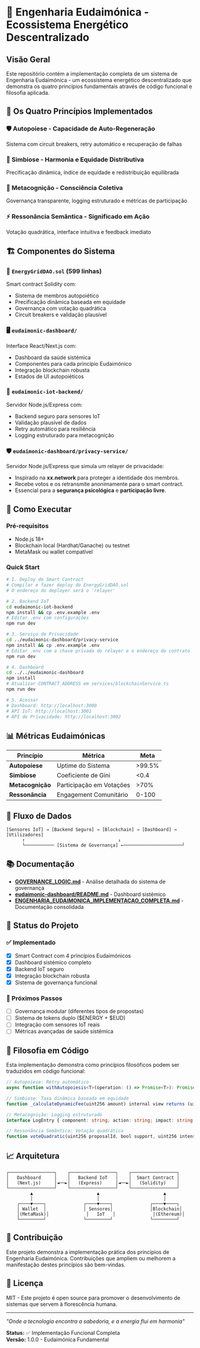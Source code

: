 # 🌟 Engenharia Eudaimónica - Ecossistema Energético Descentralizado

## Visão Geral

Este repositório contém a implementação completa de um sistema de Engenharia Eudaimónica - um ecossistema energético descentralizado que demonstra os quatro princípios fundamentais através de código funcional e filosofia aplicada.

## 🧬 Os Quatro Princípios Implementados

### 🛡️ Autopoiese - Capacidade de Auto-Regeneração
Sistema com circuit breakers, retry automático e recuperação de falhas

### 🤝 Simbiose - Harmonia e Equidade Distributiva  
Precificação dinâmica, índice de equidade e redistribuição equilibrada

### 🧠 Metacognição - Consciência Coletiva
Governança transparente, logging estruturado e métricas de participação

### ⚡ Ressonância Semântica - Significado em Ação
Votação quadrática, interface intuitiva e feedback imediato

## 🏗️ Componentes do Sistema

### 📄 `EnergyGridDAO.sol` (599 linhas)
Smart contract Solidity com:
- Sistema de membros autopoiético
- Precificação dinâmica baseada em equidade
- Governança com votação quadrática
- Circuit breakers e validação plausível

### 🖥️ `eudaimonic-dashboard/`
Interface React/Next.js com:
- Dashboard da saúde sistémica
- Componentes para cada princípio Eudaimónico
- Integração blockchain robusta
- Estados de UI autopoiéticos

### 🔌 `eudaimonic-iot-backend/`
Servidor Node.js/Express com:
- Backend seguro para sensores IoT
- Validação plausível de dados
- Retry automático para resiliência
- Logging estruturado para metacognição

### 🛡️ `eudaimonic-dashboard/privacy-service/`
Servidor Node.js/Express que simula um relayer de privacidade:
- Inspirado na **xx.network** para proteger a identidade dos membros.
- Recebe votos e os retransmite anonimamente para o smart contract.
- Essencial para a **segurança psicológica** e **participação livre**.

## 🚀 Como Executar

### Pré-requisitos
- Node.js 18+
- Blockchain local (Hardhat/Ganache) ou testnet
- MetaMask ou wallet compatível

### Quick Start
```bash
# 1. Deploy do Smart Contract
# Compilar e fazer deploy do EnergyGridDAO.sol
# O endereço do deployer será o 'relayer'

# 2. Backend IoT
cd eudaimonic-iot-backend
npm install && cp .env.example .env
# Editar .env com configurações
npm run dev

# 3. Serviço de Privacidade
cd ../eudaimonic-dashboard/privacy-service
npm install && cp .env.example .env
# Editar .env com a chave privada do relayer e o endereço do contrato
npm run dev

# 4. Dashboard
cd ../../eudaimonic-dashboard
npm install
# Atualizar CONTRACT_ADDRESS em services/blockchainService.ts
npm run dev

# 5. Acessar
# Dashboard: http://localhost:3000
# API IoT: http://localhost:3001
# API de Privacidade: http://localhost:3002
```

## 📊 Métricas Eudaimónicas

| Princípio | Métrica | Meta |
|-----------|---------|------|
| **Autopoiese** | Uptime do Sistema | >99.5% |
| **Simbiose** | Coeficiente de Gini | <0.4 |
| **Metacognição** | Participação em Votações | >70% |
| **Ressonância** | Engagement Comunitário | 0-100 |

## 🔄 Fluxo de Dados

```
[Sensores IoT] → [Backend Seguro] → [Blockchain] → [Dashboard] → [Utilizadores]
      ↑                                   ↓
      └─────────── [Sistema de Governança] ←──────────────────────┘
```

## 📚 Documentação

- **[GOVERNANCE_LOGIC.md](GOVERNANCE_LOGIC.md)** - Análise detalhada do sistema de governança
- **[eudaimonic-dashboard/README.md](eudaimonic-dashboard/README.md)** - Dashboard sistémico
- **[ENGENHARIA_EUDAIMONICA_IMPLEMENTACAO_COMPLETA.md](ENGENHARIA_EUDAIMONICA_IMPLEMENTACAO_COMPLETA.md)** - Documentação consolidada

## 🎯 Status do Projeto

### ✅ Implementado
- [x] Smart Contract com 4 princípios Eudaimónicos
- [x] Dashboard sistémico completo
- [x] Backend IoT seguro
- [x] Integração blockchain robusta
- [x] Sistema de governança funcional

### 🔄 Próximos Passos
- [ ] Governança modular (diferentes tipos de propostas)
- [ ] Sistema de tokens duplo ($ENERGY + $EUD)
- [ ] Integração com sensores IoT reais
- [ ] Métricas avançadas de saúde sistémica

## 🧪 Filosofia em Código

Esta implementação demonstra como princípios filosóficos podem ser traduzidos em código funcional:

```typescript
// Autopoiese: Retry automático
async function withAutopoiesis<T>(operation: () => Promise<T>): Promise<T>

// Simbiose: Taxa dinâmica baseada em equidade
function _calculateDynamicFee(uint256 amount) internal view returns (uint256)

// Metacognição: Logging estruturado
interface LogEntry { component: string; action: string; impact: string; }

// Ressonância Semântica: Votação quadrática
function voteQuadratic(uint256 proposalId, bool support, uint256 intensity)
```

## 📈 Arquitetura

```
┌─────────────────┐    ┌─────────────────┐    ┌─────────────────┐
│   Dashboard     │    │   Backend IoT   │    │  Smart Contract │
│   (Next.js)     │◄──►│   (Express)     │◄──►│   (Solidity)    │
└─────────────────┘    └─────────────────┘    └─────────────────┘
         ▲                        ▲                        ▲
         │                        │                        │
    ┌────▼────┐              ┌────▼────┐              ┌────▼────┐
    │ Wallet  │              │ Sensores│              │Blockchain│
    │(MetaMask)│              │   IoT   │              │(Ethereum)│
    └─────────┘              └─────────┘              └─────────┘
```

## 🤝 Contribuição

Este projeto demonstra a implementação prática dos princípios de Engenharia Eudaimónica. Contribuições que ampliem ou melhorem a manifestação destes princípios são bem-vindas.

## 📜 Licença

MIT - Este projeto é open source para promover o desenvolvimento de sistemas que servem à florescência humana.

---

*"Onde a tecnologia encontra a sabedoria, e a energia flui em harmonia"*

**Status:** ✅ Implementação Funcional Completa  
**Versão:** 1.0.0 - Eudaimónica Fundamental
